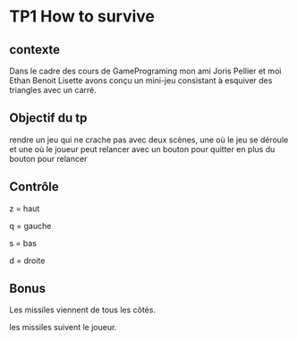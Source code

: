 # TP1 How to survive

## contexte

Dans le cadre des cours de GamePrograming mon ami Joris Pellier et moi Ethan Benoit Lisette avons conçu un mini-jeu consistant à esquiver des triangles avec un carré.

## Objectif du tp

rendre un jeu qui ne crache pas avec deux scènes, une où le jeu se déroule et une où le joueur peut relancer avec un bouton pour quitter en plus du bouton pour relancer

## Contrôle

z = haut

q = gauche

s = bas

d = droite

## Bonus

Les missiles viennent de tous les côtés.

les missiles suivent le joueur.